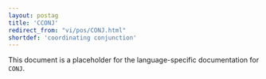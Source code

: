 ```yaml
---
layout: postag
title: 'CCONJ'
redirect_from: "vi/pos/CONJ.html"
shortdef: 'coordinating conjunction'
---
```


This document is a placeholder for the language-specific documentation
for `CONJ`.
